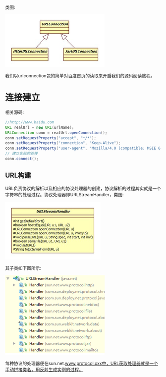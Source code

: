 类图:

![URLConnection类图](images/URLConnection.jpg)

我们以urlconnection包的简单对百度首页的读取来开启我们的源码阅读旅程。

# 连接建立

相关源码:

```java
//http://www.baidu.com
URL realUrl = new URL(urlName);
URLConnection conn = realUrl.openConnection();
conn.setRequestProperty("accept", "*/*");
conn.setRequestProperty("connection", "Keep-Alive");
conn.setRequestProperty("user-agent", "Mozilla/4.0 (compatible; MSIE 6.0; Windows NT 5.1; SV1)");
// 建立实际的连接
conn.connect();
```

## URL构建

URL负责协议的解析以及相应的协议处理器的创建，协议解析的过程其实就是一个字符串的处理过程。协议处理器即URLStreamHandler，类图:

![URLStreamHandler类图](images/URLStreamHandler.jpg)

其子类如下图所示:

![URLStreamHandler子类](images/URLStreamHandler子类.png)

每种协议的处理器便在sun.net.www.protocol.xxx中，URL获取处理器就是一个手动拼接类名，用反射生成实例的过程。